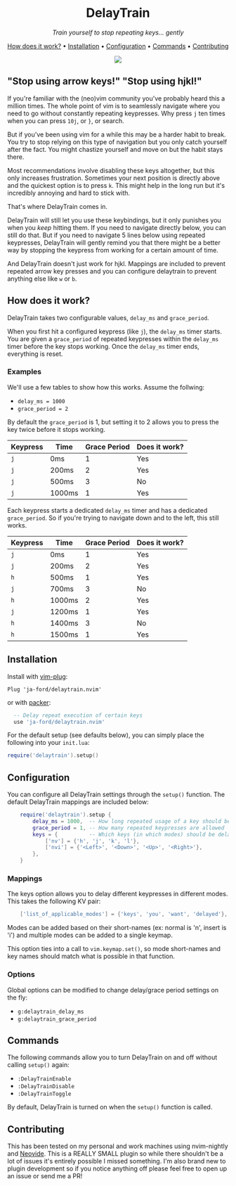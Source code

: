 <div align="center">
<h1>DelayTrain</h1>
<p><i>Train yourself to stop repeating keys... gently</i></p>
  <p>
    <a href="#how-does-it-work">How does it work?</a>
    • <a href="#installation">Installation</a>
    • <a href="#configuration">Configuration</a>
    • <a href="#commands">Commands</a>
    •  <a href="#contributing">Contributing</a>
  </p>

  <img src="https://user-images.githubusercontent.com/114582891/192774339-4dc2c4a1-b527-4288-bf5a-9342a99003b9.gif"></img>
</div>

## "Stop using arrow keys!" "Stop using hjkl!"

If you're familiar with the (neo)vim community you've probably heard this a 
million times. The whole point of vim is to seamlessly navigate where you
need to go without constantly repeating keypresses. Why press `j` ten times 
when you can press `10j`, or `}`, or search.

But if you've been using vim for a while this may be a harder habit to break.
You try to stop relying on this type of navigation but you only catch 
yourself after the fact. You might chastize yourself and move on but the 
habit stays there.

Most recommendations involve disabling these keys altogether, but this only
increases frustration. Sometimes your next position is directly above and
the quickest option is to press `k`. This might help in the long run but 
it's incredibly annoying and hard to stick with.

That's where DelayTrain comes in.

DelayTrain will still let you use these keybindings, but it only punishes
you when you _keep_ hitting them. If you need to navigate directly below,
you can still do that. But if you need to navigate 5 lines below using
repeated keypresses, DelayTrain will gently remind you that there might
be a better way by stopping the keypress from working for a certain 
amount of time.

And DelayTrain doesn't just work for hjkl. Mappings are included to 
prevent repeated arrow key presses and you can configure delaytrain to 
prevent anything else like `w` or `b`.

## How does it work?

DelayTrain takes two configurable values, `delay_ms` and `grace_period`.

When you first hit a configured keypress (like `j`), the `delay_ms` timer
starts. You are given a `grace_period` of repeated keypresses within the
`delay_ms` timer before the key stops working. Once the `delay_ms` timer
ends, everything is reset.

### Examples

We'll use a few tables to show how this works. Assume the follwing:

* `delay_ms = 1000`
* `grace_period = 2`

By default the `grace_period` is 1, but setting it to 2 allows you to
press the key twice before it stops working.

| Keypress   | Time        | Grace Period | Does it work? |
| ---------- | ----------- | ------------ | ------------- |
| `j`        | 0ms         | 1            | Yes           |
| `j`        | 200ms       | 2            | Yes           |
| `j`        | 500ms       | 3            | No            |
| `j`        | 1000ms      | 1            | Yes           |

Each keypress starts a dedicated `delay_ms` timer and has a dedicated 
`grace_period`. So if you're trying to navigate down and to the left,
this still works.

| Keypress   | Time        | Grace Period | Does it work? |
| ---------- | ----------- | ------------ | ------------- |
| `j`        | 0ms         | 1            | Yes           |
| `j`        | 200ms       | 2            | Yes           |
| `h`        | 500ms       | 1            | Yes           |
| `j`        | 700ms       | 3            | No            |
| `h`        | 1000ms      | 2            | Yes           |
| `j`        | 1200ms      | 1            | Yes           |
| `h`        | 1400ms      | 3            | No            |
| `h`        | 1500ms      | 1            | Yes           |


## Installation

Install with [vim-plug](https://github.com/junegunn/vim-plug):

```vim
Plug 'ja-ford/delaytrain.nvim'
```

or with [packer](https://github.com/wbthomason/packer.nvim):

```lua
  -- Delay repeat execution of certain keys
  use 'ja-ford/delaytrain.nvim'
```

For the default setup (see defaults below), you can simply place the following
into your `init.lua`:

```lua
require('delaytrain').setup()
```

## Configuration

You can configure all DelayTrain settings through the `setup()` function. The
default DelayTrain mappings are included below:

```lua
    require('delaytrain').setup {
        delay_ms = 1000,  -- How long repeated usage of a key should be prevented
        grace_period = 1, -- How many repeated keypresses are allowed
        keys = {          -- Which keys (in which modes) should be delayed
            ['nv'] = {'h', 'j', 'k', 'l'},
            ['nvi'] = {'<Left>', '<Down>', '<Up>', '<Right>'},
        },
    }
```

### Mappings

The keys option allows you to delay different keypresses in different modes.
This takes the following KV pair:

```lua
    ['list_of_applicable_modes'] = {'keys', 'you', 'want', 'delayed'},
```

Modes can be added based on their short-names (ex: normal is 'n', insert is 
'i') and multiple modes can be added to a single keymap.

This option ties into a call to `vim.keymap.set()`, so mode short-names and
key names should match what is possible in that function.

### Options

Global options can be modified to change delay/grace period settings on the
fly:

* `g:delaytrain_delay_ms`
* `g:delaytrain_grace_period`

## Commands

The following commands allow you to turn DelayTrain on and off without
calling `setup()` again:

* `:DelayTrainEnable`
* `:DelayTrainDisable`
* `:DelayTrainToggle`

By default, DelayTrain is turned on when the `setup()` function is called.

## Contributing

This has been tested on my personal and work machines using nvim-nightly and
[Neovide](https://github.com/neovide/neovide). This is a REALLY SMALL plugin
so while there shouldn't be a lot of issues it's entirely possible I missed
something. I'm also brand new to plugin development so if you notice anything
off please feel free to open up an issue or send me a PR!
